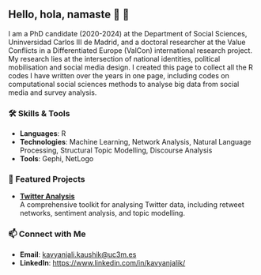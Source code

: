 ## Hello, hola, namaste 👋 🙏 

I am a PhD candidate (2020-2024) at the Department of Social Sciences, Uninversidad Carlos III de Madrid, and a doctoral researcher at the Value Conflicts in a Differentiated Europe (ValCon) international research project. My research lies at the intersection of national identities, political mobilisation and social media design. I created this page to collect all the R codes I have written over the years in one page, including codes on computational social sciences methods to analyse big data from social media and survey analysis.

### 🛠 Skills & Tools
- **Languages**: R
- **Technologies**: Machine Learning, Network Analysis, Natural Language Processing, Structural Topic Modelling, Discourse Analysis
- **Tools**: Gephi, NetLogo

### 🚀 Featured Projects
- **[Twitter Analysis](https://github.com/kavyanjalik/Twitter-Analysis)**  
  A comprehensive toolkit for analysing Twitter data, including retweet networks, sentiment analysis, and topic modelling.

### 📫 Connect with Me
- **Email**: kavyanjali.kaushik@uc3m.es
- **LinkedIn**: https://www.linkedin.com/in/kavyanjalik/
